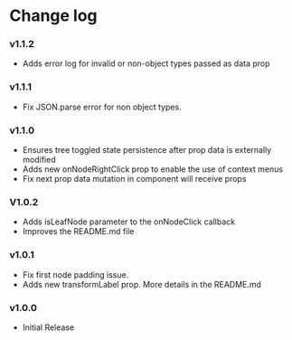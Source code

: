 # Change log
### v1.1.2
- Adds error log for invalid or non-object types passed as data prop

### v1.1.1
- Fix JSON.parse error for non object types.

### v1.1.0
- Ensures tree toggled state persistence after prop data is externally modified
- Adds new onNodeRightClick prop to enable the use of context menus 
- Fix next prop data mutation in component will receive props

### V1.0.2
- Adds isLeafNode parameter to the onNodeClick callback
- Improves the README.md file

### v1.0.1
- Fix first node padding issue.
- Adds new transformLabel prop. More details in the README.md 

### v1.0.0
- Initial Release